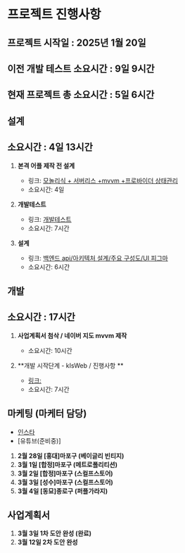 # 프로젝트 진행사항

## 프로젝트 시작일 : 2025년 1월 20일 
## 이전 개발 테스트 소요시간 : 9일 9시간 
## 현재 프로젝트 총 소요시간 : 5일 6시간 


## 설계
## 소요시간 : 4일 13시간
1. **본격 어플 제작 전 설계**
   - 링크: [모놀리식 + 서버리스 +mvvm +프로바이더 상태관리](https://game-chanda.tistory.com/195)
   - 소요시간: 4일

2. **개발테스트**
   - 링크: [개발테스트](https://game-chanda.tistory.com/196)
   - 소요시간: 7시간

3. **설계**
   - 링크: [백엔드 api/아키텍처 설계/주요 구성도/UI 피그마](https://game-chanda.tistory.com/197)
   - 소요시간: 6시간

   
## 개발
## 소요시간 : 17시간
1. **사업계획서 첨삭 / 네이버 지도 mvvm 제작**
   - 소요시간: 10시간

2. **개발 시작단계 - kIsWeb / 진행사항 **
   - [링크:](https://game-chanda.tistory.com/198)
   - 소요시간: 7시간



## 마케팅 (마케터 담당)
- [인스타](https://www.instagram.com/modir_club/)
- [유튜브(준비중)]
1. **2월 28일 [홍대]마포구 (베이글리 빈티지)**
2. **3월 1일  [합정]마포구 (메트로폴리티션)**
3. **3월 2일  [합정]마포구 (스컬프스토어)**
4. **3월 3일  [성수]마포구 (스컬프스토어)**
5. **3월 4일  [동묘]종로구 (퍼플가라지)**


## 사업계획서
1. **3월 3일 1차 도안 완성 (완료)**
2. **3월 12일 2차 도안 완성**

